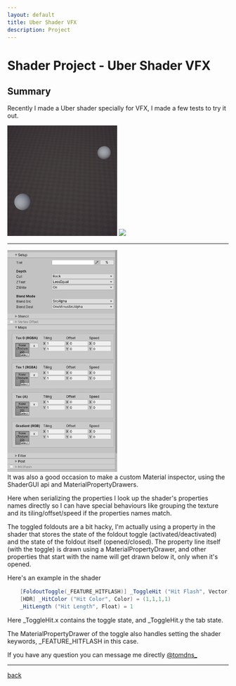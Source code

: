 ```yaml
---
layout: default
title: Uber Shader VFX
description: Project
---
```


# Shader Project - Uber Shader VFX

## Summary

Recently I made a Uber shader specially for VFX, I made a few tests to try it out.

<div class="image_container">
    <img src="../images/uber-shader-vfx/projectiles.gif" width="250"/>
    <img src="../images/uber-shader-vfx/shockwave.gif" width="250"/>
</div>

***
<div class="card">
    <div>
        <img src="../images/uber-shader-vfx/shader.png" width="250"/>
    </div>

<div class="card_child">
It was also a good occasion to make a custom Material inspector, using the ShaderGUI api and MaterialPropertyDrawers. 

Here when serializing the properties I look up the shader's properties names directly so I can have special behaviours like grouping the texture and its tiling/offset/speed if the properties names match. 

The toggled foldouts are a bit hacky, I'm actually using a property in the shader that stores the state of the foldout toggle (activated/deactivated) and the state of the foldout itself (opened/closed). The property line itself (with the toggle) is drawn using a MaterialPropertyDrawer, and other properties that start with the name will get drawn below it, only when it's opened.
</div>
</div>

Here's an example in the shader

```c#
    [FoldoutToggle(_FEATURE_HITFLASH)] _ToggleHit ("Hit Flash", Vector) = (0,0,0,0)
    [HDR] _HitColor ("Hit Color", Color) = (1,1,1,1)
    _HitLength ("Hit Length", Float) = 1
```

Here _ToggleHit.x contains the toggle state, and _ToggleHit.y the tab state.

The MaterialPropertyDrawer of the toggle also handles setting the shader keywords, _FEATURE_HITFLASH in this case.

If you have any question you can message me directly [@tomdns_](https://twitter.com/tomdns_)

* * *

[back](../)
